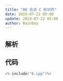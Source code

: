 ```yaml
---
title: "06 合法 C 标识符"
date: 2019-07-22 05:00
update: 2019-07-22 05:00
author: Rainboy
---
```


## 解析

## 代码

```c
<%-include("6.cpp")%>
```

